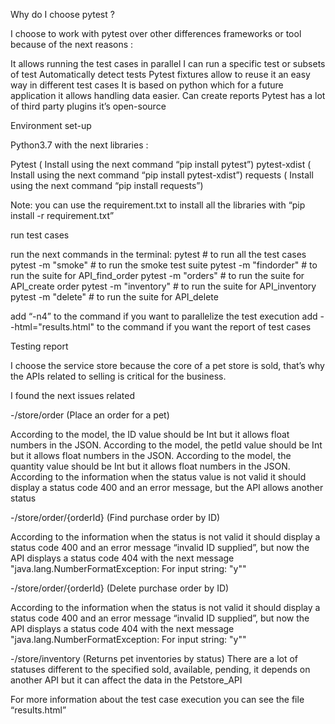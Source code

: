 Why do I choose pytest ?

I choose to work with pytest over other differences frameworks or tool because of the next reasons :

It allows running the test cases in parallel
I can run a specific test or subsets of test
Automatically detect tests
Pytest fixtures allow to reuse it an easy way in different test cases
It is based on python which for a future application it allows handling data easier.
Can create reports
Pytest has a lot of third party plugins
it’s open-source


Environment set-up

Python3.7 with the next libraries :

Pytest ( Install using the next command “pip install pytest”)
pytest-xdist ( Install using the next command “pip install pytest-xdist”)
requests ( Install using the next command “pip install requests”)

Note: you can use the requirement.txt to install all the libraries with 
“pip install -r requirement.txt”

run test cases

run the next commands in the terminal:
pytest # to run all the test cases 
pytest -m "smoke" # to run the smoke test suite
pytest -m "findorder" # to run the suite for API_find_order
pytest -m "orders" # to run the suite for API_create order
pytest -m "inventory" # to run the suite for API_inventory
pytest -m "delete" # to run the suite for API_delete


 add “-n4” to the command if you want to parallelize the test execution
 add --html="results.html" to the command if you want the report of test cases

Testing report

I choose the service store because the core of a pet store is sold, that’s why the APIs related to selling is critical for the business.

I found the next issues related

-/store/order (Place an order for a pet)

According to the model, the ID value should be Int but it allows float numbers in the JSON.
According to the model, the petId value should be Int but it allows float numbers in the JSON.
According to the model, the quantity value should be Int but it allows float numbers in the JSON.
According to the information when the status value is not valid it should display a status code 400 and an error message, but the API allows another status 

-/store/order/{orderId} (Find purchase order by ID)

According to the information when the status is not valid it should display a status code 400 and an error message “invalid ID supplied”, but now the API displays a status code 404 with the next message "java.lang.NumberFormatException: For input string: \"y\""


-/store/order/{orderId} (Delete purchase order by ID)

According to the information when the status is not valid it should display a status code 400 and an error message “invalid ID supplied”, but now the API displays a status code 404 with the next message "java.lang.NumberFormatException: For input string: \"y\""

-/store/inventory (Returns pet inventories by status)
There are a lot of statuses different to the specified sold, available, pending, it depends on another API but it can affect the data in the Petstore_API


For more information about the test case execution you can see the file “results.html”
